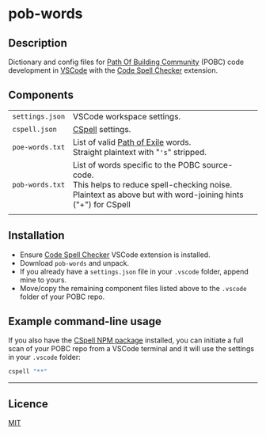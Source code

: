 # pob-words

## Description
Dictionary and config files for [Path Of Building Community](https://github.com/PathOfBuildingCommunity/PathOfBuilding) (POBC) code development in [VSCode](https://code.visualstudio.com/) with the [Code Spell Checker](https://marketplace.visualstudio.com/items?itemName=streetsidesoftware.code-spell-checker) extension.

## Components
|||
| --------------- | ----------- |
| `settings.json` | VSCode workspace settings.
| `cspell.json`   | [CSpell](https://cspell.org/) settings.
| `poe-words.txt` | List of valid [Path of Exile](https://www.pathofexile.com/) words.  <br />Straight plaintext with "`'s`" stripped.
| `pob-words.txt` | List of words specific to the POBC source-code.  <br />This helps to reduce spell-checking noise.  <br />Plaintext as above but with word-joining hints ("+") for CSpell
|||

## Installation
* Ensure [Code Spell Checker](https://marketplace.visualstudio.com/items?itemName=streetsidesoftware.code-spell-checker) VSCode extension is installed.
* Download `pob-words` and unpack.
* If you already have a `settings.json` file in your `.vscode` folder, append mine to yours.
* Move/copy the remaining component files listed above to the `.vscode` folder of your POBC repo.

## Example command-line usage
If you also have the [CSpell NPM package](https://www.npmjs.com/package/cspell) installed, you can initiate a full scan of your POBC repo from a VSCode terminal and it will use the settings in your `.vscode` folder:
```powershell
cspell "**"
```

---

## Licence

[MIT](https://opensource.org/licenses/MIT)
